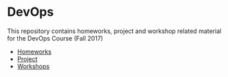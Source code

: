 # DevOps
This repository contains homeworks, project and workshop related material for the DevOps Course (Fall 2017)

- [Homeworks](./Homeworks)
- [Project](./Project)
- [Workshops](./Workshops)
